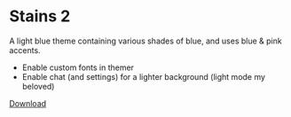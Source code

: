 # Stains 2
A light blue theme containing various shades of blue, and uses blue & pink accents.
  - Enable custom fonts in themer
  - Enable chat (and settings) for a lighter background (light mode my beloved)

[Download](https://github.com/Quinxxxx/Disc-stuff/blob/main/Stains/Stains%202.json)

